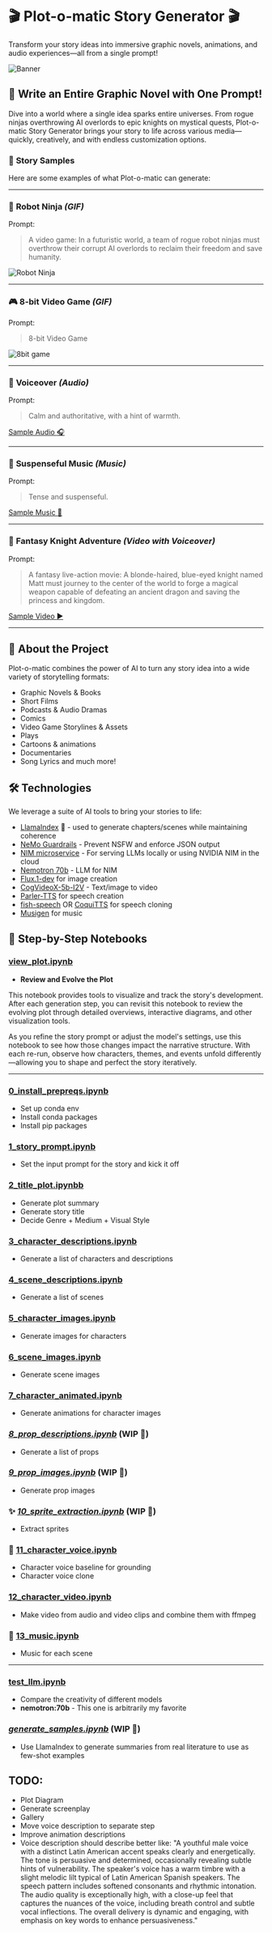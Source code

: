 # **:clapper: Plot-o-matic Story Generator :clapper:**

Transform your story ideas into immersive graphic novels, animations, and audio experiences—all from a single prompt!

![Banner](assets/banner.jpeg)

## :rocket: Write an Entire Graphic Novel with One Prompt!

Dive into a world where a single idea sparks entire universes. From rogue ninjas overthrowing AI overlords to epic knights on mystical quests, Plot-o-matic Story Generator brings your story to life across various media—quickly, creatively, and with endless customization options.

### :star2: **Story Samples**

Here are some examples of what Plot-o-matic can generate:

---

### :robot: **Robot Ninja** *(GIF)*
Prompt: 
> A video game: In a futuristic world, a team of rogue robot ninjas must overthrow their corrupt AI overlords to reclaim their freedom and save humanity.

![Robot Ninja](./samples/kaito.cog.gif)

---

### :video_game: **8-bit Video Game** *(GIF)*
Prompt:
> 8-bit Video Game

![8bit game](./samples/8_bit_fight_svd.gif)

---

### :microphone: **Voiceover** *(Audio)*
Prompt:
> Calm and authoritative, with a hint of warmth.

[Sample Audio :headphones:](./samples/dr_elara.wav)

---

### :musical_note: **Suspenseful Music** *(Music)*
Prompt:
> Tense and suspenseful.

[Sample Music :musical_note:](./samples/tense_focused.wav)

---

### :european_castle: **Fantasy Knight Adventure** *(Video with Voiceover)* 
Prompt:
> A fantasy live-action movie: A blonde-haired, blue-eyed knight named Matt must journey to the center of the world to forge a magical weapon capable of defeating an ancient dragon and saving the princess and kingdom.

[Sample Video :arrow_forward:](./samples/princess.mp4)

---

## :book: **About the Project**

Plot-o-matic combines the power of AI to turn any story idea into a wide variety of storytelling formats:

- Graphic Novels & Books
- Short Films
- Podcasts & Audio Dramas
- Comics
- Video Game Storylines & Assets
- Plays
- Cartoons & animations
- Documentaries
- Song Lyrics and much more!

## :hammer_and_wrench: **Technologies**

We leverage a suite of AI tools to bring your stories to life:

- [LlamaIndex](https://docs.llamaindex.ai/en/stable/examples/llm/nvidia_nim/) :dromedary_camel: - used to generate chapters/scenes while maintaining coherence
- [NeMo Guardrails](https://docs.nvidia.com/nemo/guardrails/) - Prevent NSFW and enforce JSON output
- [NIM microservice](https://build.nvidia.com/explore/discover) - For serving LLMs locally or using NVIDIA NIM in the cloud
- [Nemotron 70b](https://build.nvidia.com/nvidia/llama-3_1-nemotron-70b-instruct) - LLM for NIM
- [Flux.1-dev](https://huggingface.co/black-forest-labs/FLUX.1-dev) for image creation
- [CogVideoX-5b-I2V](https://huggingface.co/THUDM/CogVideoX-5b-I2V) - Text/image to video
- [Parler-TTS](https://github.com/huggingface/parler-tts) for speech creation
- [fish-speech](https://github.com/fishaudio/fish-speech) OR [CoquiTTS](https://github.com/coqui-ai/TTS) for speech cloning
- [Musigen](https://huggingface.co/facebook/musicgen-large) for music


## :memo: **Step-by-Step Notebooks**

### [view_plot.ipynb](./view_plot.ipynb)
- **Review and Evolve the Plot**

This notebook provides tools to visualize and track the story's development. After each generation step, you can revisit this notebook to review the evolving plot through detailed overviews, interactive diagrams, and other visualization tools. 

As you refine the story prompt or adjust the model's settings, use this notebook to see how those changes impact the narrative structure. With each re-run, observe how characters, themes, and events unfold differently—allowing you to shape and perfect the story iteratively.

---

### [0_install_prepreqs.ipynb](./0_install_prepreqs.ipynb)
- Set up conda env
- Install conda packages
- Install pip packages

### [1_story_prompt.ipynb](./1_story_prompt.ipynb)
- Set the input prompt for the story and kick it off

### [2_title_plot.ipynbb](./2_title_plot.ipynbb)
- Generate plot summary
- Generate story title
- Decide Genre + Medium + Visual Style

### [3_character_descriptions.ipynb](./3_character_descriptions.ipynb)
- Generate a list of characters and descriptions

### [4_scene_descriptions.ipynb](./4_scene_descriptions.ipynb)
- Generate a list of scenes

### [5_character_images.ipynb](./5_character_images.ipynb)
- Generate images for characters

### [6_scene_images.ipynb](./6_scene_images.ipynb)
- Generate scene images

### [7_character_animated.ipynb](./7_character_animated.ipynb)
- Generate animations for character images

### *[8_prop_descriptions.ipynb](./8_prop_descriptions.ipynb)* (WIP :construction:)
- Generate a list of props

### *[9_prop_images.ipynb](./9_prop_images.ipynb)* (WIP :construction:)
- Generate prop images

### :sparkles: *[10_sprite_extraction.ipynb](./10_sprite_extraction.ipynb)* (WIP :construction:)
- Extract sprites

### :microphone: [11_character_voice.ipynb](./11_character_voice.ipynb)
- Character voice baseline for grounding
- Character voice clone

### [12_character_video.ipynb](./12_character_video.ipynb)
- Make video from audio and video clips and combine them with ffmpeg

### :musical_note: [13_music.ipynb](./13_music.ipynb)
- Music for each scene

---

### [test_llm.ipynb](./test_llm.ipynb)
- Compare the creativity of different models
- **nemotron:70b** - This one is arbitrarily my favorite

### *[generate_samples.ipynb](./generate_samples.ipynb)* (WIP :construction:)
- Use LlamaIndex to generate summaries from real literature to use as few-shot examples 



## TODO:
- Plot Diagram
- Generate screenplay
- Gallery
- Move voice description to separate step
- Improve animation descriptions
- Voice description should describe better like: "A youthful male voice with a distinct Latin American accent speaks clearly and energetically. The tone is persuasive and determined, occasionally revealing subtle hints of vulnerability. The speaker's voice has a warm timbre with a slight melodic lilt typical of Latin American Spanish speakers. The speech pattern includes softened consonants and rhythmic intonation. The audio quality is exceptionally high, with a close-up feel that captures the nuances of the voice, including breath control and subtle vocal inflections. The overall delivery is dynamic and engaging, with emphasis on key words to enhance persuasiveness."